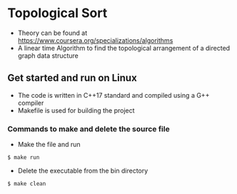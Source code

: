 # Topological Sort
* Theory can be found at https://www.coursera.org/specializations/algorithms
* A linear time Algorithm to find the topological arrangement of a directed graph data structure

## Get started and run on Linux
* The code is written in C++17 standard and compiled using a G++ compiler
* Makefile is used for building the project 

### Commands to make and delete the source file
* Make the file and run 
```
$ make run
```
* Delete the executable from the bin directory
```
$ make clean
```















